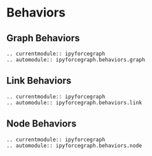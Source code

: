 # Behaviors

## Graph Behaviors

```{eval-rst}
.. currentmodule:: ipyforcegraph
.. automodule:: ipyforcegraph.behaviors.graph
```

## Link Behaviors

```{eval-rst}
.. currentmodule:: ipyforcegraph
.. automodule:: ipyforcegraph.behaviors.link
```

## Node Behaviors

```{eval-rst}
.. currentmodule:: ipyforcegraph
.. automodule:: ipyforcegraph.behaviors.node
```
